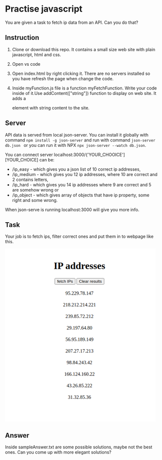 # Practise javascript
You are given a task to fetch ip data from an API. Can you do that?

## Instruction
1. Clone or download this repo.
  It contains a small size web site with plain javascript, html and css.

2. Open vs code
3. Open index.html by right clicking it. There are no servers installed so you have refresh the page when change the code.
4. Inside myFunction.js file is a function myFetchFunction. Write your code inside of it.Use addContent(["string"]) function 
  to display on web site. It adds a <div> element with string content to the site.

## Server
API data is served from local json-server. You can install it globally with command 
`npm install -g json-server` and run with command `json-server db.json ` 
or you can run it with NPX `npx json-server --watch db.json`.

You can connect server localhost:3000/{'YOUR_CHOOICE']
[YOUR_CHOICE] can be:
* /ip_easy - which gives you a json list of 10 correct ip addresses,
* /ip_medium - which gives you 12 ip addresses, where 10 are correct and 2 contains letters,
* /ip_hard - which gives you 14 ip addresses where 9 are correct and 5 are somehow wrong or
* /ip_object - which gives array of objects that have ip property, some right and some wrong.

When json-serve is running localhost:3000 will give you more info.

## Task
Your job is to fetch ips, filter correct ones and put them in to webpage like this. 

![Alt text](images/ip-addresses.png?raw=true)

## Answer
Inside sampleAnswer.txt are some possible solutions, maybe not the best ones. Can you come up with more elegant solutions?
